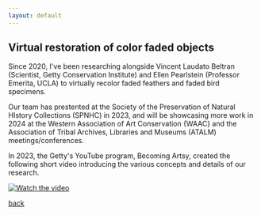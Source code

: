 ```yaml
---
layout: default
---
```


## Virtual restoration of color faded objects

Since 2020, I've been researching alongside Vincent Laudato Beltran (Scientist, Getty Conservation Institute) and Ellen Pearlstein (Professor Emerita, UCLA) to virtually recolor faded feathers and faded bird specimens. 

Our team has prestented at the Society of the Preservation of Natural HIstory Collections (SPNHC) in 2023, and will be showcasing more work in 2024 at the Western Association of Art Conservation {WAAC} and the Association of Tribal Archives, Libraries and Museums (ATALM) meetings/conferences.

In 2023, the Getty's YouTube program, Becoming Artsy, created the following short video introducing the various concepts and details of our research.

[![Watch the video](https://img.youtube.com/vi/Klk0xvCPK7k?si=CFYaFklOIk8V0kvp/default.jpg)](https://youtu.be/Klk0xvCPK7k?si=CFYaFklOIk8V0kvp)


[back](./)

